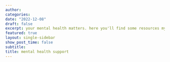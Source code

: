 ```yaml
---
author:
categories:
date: "2022-12-08"
draft: false
excerpt: your mental health matters. here you'll find some resources my friends and i find useful but remember everyone copes differently. if you have any resources you love but don't see here, contact me.
featured: true
layout: single-sidebar
show_post_time: false
subtitle:
title: mental health support
---
```


